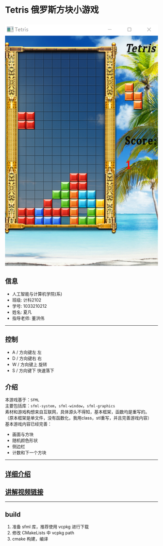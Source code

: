 # Tetris 俄罗斯方块小游戏

![avatar](./docs/play.png)
---

## 信息

- 人工智能与计算机学院(系)
- 班级: 计科2102
- 学号: 1033210212
- 姓名: 夏凡
- 指导老师: 董洪伟

---

## 控制

- A / 方向键左 左
- D / 方向键右 右
- W / 方向键上 旋转
- S / 方向键下 快速落下

## 介绍

本游戏基于：`SFML`  
主要包括库：`sfml-system`，`sfml-window`，`sfml-graphics`  
素材和游戏构想来自互联网，具体源头不得知，基本框架，函数均是重写的。  
（原本框架是单文件，没有函数化，我用class，stl重写，并且完善游戏内容）  
基本游戏内容已经完善：

- 画面与方块
- 随机颜色形状
- 侧边栏
- 计数和下一个方块

---

## [详细介绍](./docs/main.md)
## [讲解视频链接](https://www.bilibili.com/video/BV1zL4y1N7q9)

---

## build

1. 准备 sfml 库，推荐使用 vcpkg 进行下载
2. 修改 CMakeLists 中 vcpkg path
3. cmake 构建，编译
